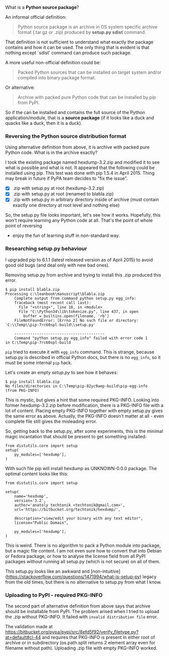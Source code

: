 What is a **Python source package**?

An informal official definition:

> Python source package is an archive in OS system specific
> archive format (.tar.gz or .zip) produced by
> **setup.py sdist** command.

That definition is not sufficient to understand what
exactly the package contains and how it can be used. The
only thing that is evident is that nothing except `sdist'
command can produce such package.

A more useful non-official definition could be:

> Packed Python sources that can be installed on target
> system and/or compiled into binary package format.

Or alternative:

> Archive with packed pure Python code that can be
> installed by pip from PyPI.

So if the can be installed and contains the full source of
the Python application/module, that is a **source
package** (if it looks like a duck and quacks like a duck,
then it is a duck).


### Reversing the Python source distribution format

Using alternative definition from above, it is archive with
packed pure Python code. What is in the archive exactly?

I took the existing
package named hexdump-3.2.zip and modified it to
see what is possible and what is not. It appeared that the
following could be installed using pip. This test was done
with pip 1.5.4 in April 2015. Thing may break in future if
PyPA team decides to "fix the issue".

 * [x] .zip with setup.py at root (hexdump-3.2.zip)
 * [x] .zip with setup.py at root (renamed to blabla.zip)
 * [x] .zip with setup.py in arbitrary directory inside
       of archive (must contain exactly one directory at
       root level and nothing else)

So, the setup.py file looks important, let's see how it
works. Hopefully, this won't require learning any Python
code at all. That's the point of whole point of reversing
- enjoy the fun of learning stuff in non-standard way.


### Researching setup.py behaviour

I upgraded pip to 6.1.1 (latest released version as of
April 2015) to avoid good old bugs (and deal only with new
bad ones).

Removing setup.py from archive and trying to install this
.zip produced this error.

    $ pip install blabla.zip
    Processing c:\leanbook\manuscript\blabla.zip
        Complete output from command python setup.py egg_info:
        Traceback (most recent call last):
          File "<string>", line 18, in <module>
          File "C:\Python34\lib\tokenize.py", line 437, in open
            buffer = builtins.open(filename, 'rb')
        FileNotFoundError: [Errno 2] No such file or directory:
    'C:\\Temp\\pip-7rc60spl-build\\setup.py'

        ----------------------------------------
        Command "python setup.py egg_info" failed with error code 1
    in C:\Temp\pip-7rc60spl-build


`pip` tried to execute it with `egg_info` command.
This is strange, because setup.py is described in official
Python docs, but there is no `egg_info`, so it must be
some internal `pip` hack.

Let's create an empty *setup.py* to see how it behaves:

    $ pip install blabla.zip
    No files/directories in C:\Temp\pip-82yc9aep-build\pip-egg-info
    (from PKG-INFO)

This is mystic, but gives a hint that some required
PKG-INFO. Looking into former hexdump-3.2.zip before
modification, there is a PKG-INFO file with a lot of content.
Placing empty PKG-INFO together with empty setup.py gives
the same error as above. Actually, the PKG-INFO doesn't
matter at all - even complete file still gives the
misleading error.

So, getting back to the setup.py, after some experiments,
this is the minimal magic incantation that should be present
to get something installed:

    from distutils.core import setup
    setup(
        py_modules=['hexdump'],
    )

With such file pip will install hexdump as UNKNOWN-0.0.0
package. The optimal content looks like this:

    from distutils.core import setup

    setup(
        name='hexdump',
        version='3.2',
        author='anatoly techtonik <techtonik@gmail.com>',
        url='https://bitbucket.org/techtonik/hexdump/',

        description="view/edit your binary with any text editor",
        license="Public Domain",

        py_modules=['hexdump'],
    )

This is weird. There is no algorithm to pack a Python
module into package, but a magic file content. I am not
even sure how to convert that into Debian or Fedora
package, or how to analyse the license field from all
PyPI packages without running all setup.py (which is
not secure) on all of them.

This setup.py looks like an awkward and [non-intuitive]
(https://stackoverflow.com/questions/1471994/what-is-setup-py)
legacy from the old times, but there is no alternative
to setup.py from what I know.

### Uploading to PyPI - required PKG-INFO

The second part of alternative definition from above says
that archive should be installable from PyPI. The problem
arised when I tried to upload the .zip without PKG-INFO.
It failed with `invalid distribution file` error.

The validation made at
https://bitbucket.org/pypa/pypi/src/8efd5f92/verify_filetype.py?at=default#cl-44
and requires that PKG-INFO is present in either root of
archive or in subdirectory (os.path.split returns 2
element array even for filename without path). Uploading
.zip file with empty PKG-INFO worked.


